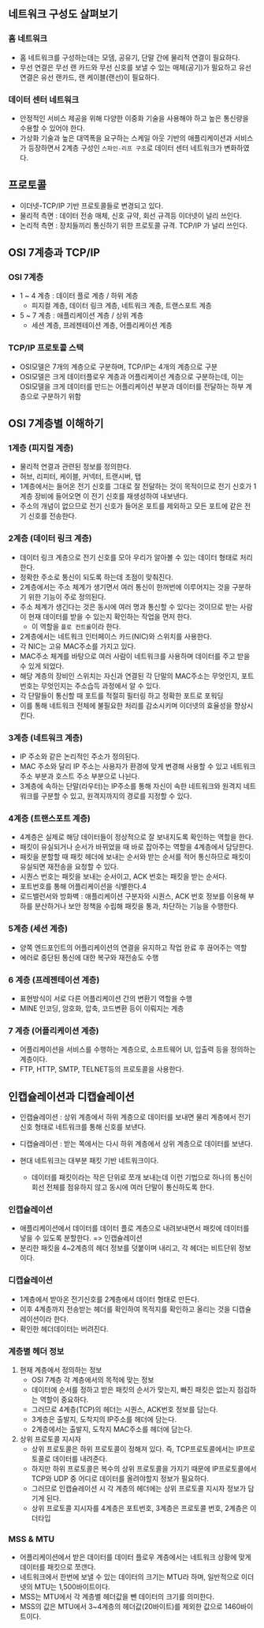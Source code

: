 ## 네트워크 구성도 살펴보기

### 홈 네트워크

- 홈 네트워크를 구성하는데는 모뎀, 공유기, 단말 간에 물리적 연결이 필요하다.
- 무선 연결은 무선 랜 카드와 무선 신호를 보낼 수 있는 매체(공기)가 필요하고 유선 연결은 유선 랜카드, 랜 케이블(랜선)이 필요하다.

### 데이터 센터 네트워크

- 안정적인 서비스 제공을 위해 다양한 이중화 기술을 사용해야 하고 높은 통신량을 수용할 수 있어야 한다.
- 가상화 기술과 높은 대역폭을 요구하는 스케일 아웃 기반의 애플리케이션과 서비스가 등장하면서 2계층 구성인 `스파인-리프 구조`로 데이터 센터 네트워크가 변화하였다.

## 프로토콜

- 이더넷-TCP/IP 기반 프로토콜들로 변경되고 있다.
- 물리적 측면 : 데이터 전송 매체, 신호 규약, 회선 규격등 이더넷이 널리 쓰인다.
- 논리적 측면 : 장치들끼리 통신하기 위한 프로토콜 규격. TCP/IP 가 널리 쓰인다.

## OSI 7계층과 TCP/IP

### OSI 7계층

- 1 ~ 4 계층 : 데이터 플로 계층 / 하위 계층
  - 피지컬 계층, 데이터 링크 계층, 네트워크 계층, 트랜스포트 계층
- 5 ~ 7 계층 : 애플리케이션 계층 / 상위 계층
  - 세션 계층, 프레젠테이션 계층, 어플리케이션 계층

### TCP/IP 프로토콜 스택

- OSI모델은 7개의 계층으로 구분하며, TCP/IP는 4개의 계층으로 구분
- OSI모델은 크게 데이터플로우 계층과 어플리케이션 계층으로 구분하는데, 이는 OSI모델을 크게 데이터를 만드는 어플리케이션 부분과 데이터를 전달하는 하부 계층으로 구분하기 위함

## OSI 7계층별 이해하기

### 1계층 (피지컬 계층)

- 물리적 연결과 관련된 정보를 정의한다.
- 허브, 리피터, 케이블, 커넥터, 트랜시버, 탭
- 1계층에서는 들어온 전기 신호를 그대로 잘 전달하는 것이 목적이므로 전기 신호가 1계층 장비에 들어오면 이 전기 신호를 재생성하여 내보낸다.
- 주소의 개념이 없으므로 전기 신호가 들어온 포트를 제외하고 모든 포트에 같은 전기 신호를 전송한다.

### 2계층 (데이터 링크 계층)

- 데이터 링크 계층으로 전기 신호를 모아 우리가 알아볼 수 있는 데이터 형태로 처리한다.
- 정확한 주소로 통신이 되도록 하는데 초점이 맞춰진다.
- 2계층에서는 주소 체계가 생기면서 여러 통신이 한꺼번에 이루어지는 것을 구분하기 위한 기능이 주로 정의된다.
- 주소 체계가 생긴다는 것은 동시에 여러 명과 통신할 수 있다는 것이므로 받는 사람이 현재 데이터를 받을 수 있는지 확인하는 작업을 먼저 한다.
  - 이 역할을 `플로 컨트롤`이라 한다.
- 2계층에서는 네트워크 인터페이스 카드(NIC)와 스위치를 사용한다.
- 각 NIC는 고유 MAC주소를 가지고 있다.
- MAC주소 체계를 바탕으로 여러 사람이 네트워크를 사용하며 데이터를 주고 받을 수 있게 되었다.
- 해당 계층의 장비인 스위치는 자신과 연결된 각 단말의 MAC주소는 무엇인지, 포트번호는 무엇인지는 주소습득 과정에서 알 수 있다.
- 각 단말들이 통신할 때 포트를 적절히 필터링 하고 정확한 포트로 포워딩
- 이를 통해 네트워크 전체에 불필요한 처리를 감소시키며 이더넷의 효율성을 향상시킨다.

### 3계층 (네트워크 계층)

- IP 주소와 같은 논리적인 주소가 정의된다.
- MAC 주소와 달리 IP 주소는 사용자가 환경에 맞게 변경해 사용할 수 있고 네트워크 주소 부분과 호스트 주소 부분으로 나뉜다.
- 3계층에 속하는 단말(라우터)는 IP주소를 통해 자신이 속한 네트워크와 원격지 네트워크를 구분할 수 있고, 원격지까지의 경로를 지정할 수 있다.

### 4계층 (트랜스포트 계층)

- 4계층은 실제로 해당 데이터들이 정상적으로 잘 보내지도록 확인하는 역할을 한다.
- 패킷이 유실되거나 순서가 바뀌었을 때 바로 잡아주는 역할을 4계층에서 담당한다.
- 패킷을 분할할 때 패킷 헤더에 보내는 순서와 받는 순서를 적어 통신하므로 패킷이 유실되면 재전송을 요청할 수 있다.
- 시퀀스 번호는 패킷을 보내는 순서이고, ACK 번호는 패킷을 받는 순서다.
- 포트번호를 통해 어플리케이션을 식별한다.4
- 로드밸런서와 방화벽 : 애플리케이션 구분자와 시퀀스, ACK 번호 정보를 이용해 부하를 분산하거나 보안 정책을 수립해 패킷을 통과, 차단하는 기능을 수행한다.

### 5계층 (세션 계층)

- 양쪽 엔드포인트의 어플리케이션의 연결을 유지하고 작업 완료 후 끊어주는 역할
- 에러로 중단된 통신에 대한 복구와 재전송도 수행

### 6 계층 (프레젠테이션 계층)

- 표현방식이 서로 다른 어플리케이션 간의 변환기 역할을 수행
- MINE 인코딩, 암호화, 압축, 코드변환 등이 이뤄지는 계층

### 7 계층 (어플리케이션 계층)

- 어플리케이션을 서비스를 수행하는 계층으로, 소프트웨어 UI, 입출력 등을 정의하는 계층이다.
- FTP, HTTP, SMTP, TELNET등의 프로토콜을 사용한다.

## 인캡슐레이션과 디캡슐레이션

- 인캡슐레이션 : 상위 계층에서 하위 계층으로 데이터를 보내면 물리 계층에서 전기 신호 형태로 네트워크를 통해 신호를 보낸다.
- 디캡슐레이션 : 받는 쪽에서는 다시 하위 계층에서 상위 계층으로 데이터를 보낸다.

- 현대 네트워크는 대부분 패킷 기반 네트워크이다.
  - 데이터를 패킷이라는 작은 단위로 쪼개 보내는데 이런 기법으로 하나의 통신이 회선 전체를 점유하지 않고 동시에 여러 단말이 통신하도록 한다.

### 인캡슐레이션

- 애플리케이션에서 데이터를 데이터 플로 계층으로 내려보내면서 패킷에 데이터를 넣을 수 있도록 분할한다. => 인캡슐레이션
- 분리한 패킷을 4~2계층의 헤더 정보를 덧붙이며 내리고, 각 헤더는 비트단위 정보이다.

### 디캡슐레이션

- 1계층에서 받아온 전기신호를 2계층에서 데이터 형태로 만든다.
- 이후 4계층까지 전송받는 헤더를 확인하여 목적지를 확인하고 올리는 것을 디캡슐레이션이라 한다.
- 확인한 헤더데이터는 버려진다.

### 계층별 헤더 정보

1. 현재 계층에서 정의하는 정보
   - OSI 7계층 각 계층에서의 목적에 맞는 정보
   - 데이터에 순서를 정하고 받은 패킷의 순서가 맞는지, 빠진 패킷은 없는지 점검하는 역할이 중요하다.
   - 그러므로 4계층(TCP)의 헤더는 시퀀스, ACK번호 정보를 담는다.
   - 3계층은 출발지, 도착지의 IP주소를 헤더에 담는다.
   - 2계층에서는 출발지, 도착지 MAC주소를 헤더에 담는다.
2. 상위 프로토콜 지시자
   - 상위 프로토콜은 하위 프로토콜이 정해져 있다. 즉, TCP프로토콜에서는 IP프로토콜로 데이터를 내려준다.
   - 하지만 하위 프로토콜은 복수의 상위 프로토콜을 가지기 때문에 IP프로토콜에서 TCP와 UDP 중 어디로 데이터를 올려야할지 정보가 필요하다.
   - 그러므로 인캡슐레이션 시 각 계층의 헤더에는 상위 프로토콜 지시자 정보가 담기게 된다.
   - 상위 프로토콜 지시자를 4계층은 포트번호, 3계층은 프로토콜 번호, 2계층은 이더타입

### MSS & MTU

- 어플리케이션에서 받은 데이터를 데이터 플로우 계층에서는 네트워크 상황에 맞게 데이터를 패킷으로 쪼갠다.
- 네트워크에서 한번에 보낼 수 있는 데이터의 크기는 MTU라 하며, 일반적으로 이더넷의 MTU는 1,500바이트이다.
- MSS는 MTU에서 각 계층별 헤더값을 뺀 데이터의 크기를 의미한다.
- MSS의 값은 MTU에서 3~4계층의 헤더값(20바이트)를 제외한 값으로 1460바이트이다.
